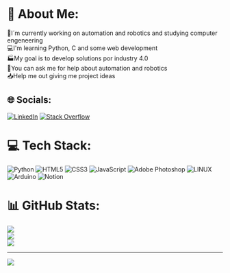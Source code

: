 # 💫 About Me:
🦾I´m currently working on automation and robotics and studying computer engeneering<br>💻I'm learning Python, C and some web development<br>🏭My goal is to develop solutions por industry 4.0<br>💬You can ask me for help about automation and robotics<br>📥Help me out giving me project ideas


## 🌐 Socials:
[![LinkedIn](https://img.shields.io/badge/LinkedIn-%230077B5.svg?logo=linkedin&logoColor=white)](https://www.linkedin.com/in/rodrigo-tejeria-ba93871b5/) [![Stack Overflow](https://img.shields.io/badge/-Stackoverflow-FE7A16?logo=stack-overflow&logoColor=white)](https://stackoverflow.com/users/relaxedrt) 

# 💻 Tech Stack:
![Python](https://img.shields.io/badge/python-3670A0?style=for-the-badge&logo=python&logoColor=ffdd54) ![HTML5](https://img.shields.io/badge/html5-%23E34F26.svg?style=for-the-badge&logo=html5&logoColor=white) ![CSS3](https://img.shields.io/badge/css3-%231572B6.svg?style=for-the-badge&logo=css3&logoColor=white) ![JavaScript](https://img.shields.io/badge/javascript-%23323330.svg?style=for-the-badge&logo=javascript&logoColor=%23F7DF1E)  ![Adobe Photoshop](https://img.shields.io/badge/adobephotoshop-%2331A8FF.svg?style=for-the-badge&logo=adobephotoshop&logoColor=white) ![LINUX](https://img.shields.io/badge/Linux-FCC624?style=for-the-badge&logo=linux&logoColor=black) ![Arduino](https://img.shields.io/badge/-Arduino-00979D?style=for-the-badge&logo=Arduino&logoColor=white) ![Notion](https://img.shields.io/badge/Notion-%23000000.svg?style=for-the-badge&logo=notion&logoColor=white)
# 📊 GitHub Stats:
![](https://github-readme-stats.vercel.app/api?username=relaxedrt&theme=dark&hide_border=false&include_all_commits=false&count_private=false)<br/>
![](https://github-readme-streak-stats.herokuapp.com/?user=relaxedrt&theme=dark&hide_border=false)<br/>
![](https://github-readme-stats.vercel.app/api/top-langs/?username=relaxedrt&theme=dark&hide_border=false&include_all_commits=false&count_private=false&layout=compact)

---
[![](https://visitcount.itsvg.in/api?id=relaxedrt&icon=0&color=0)](https://visitcount.itsvg.in)
